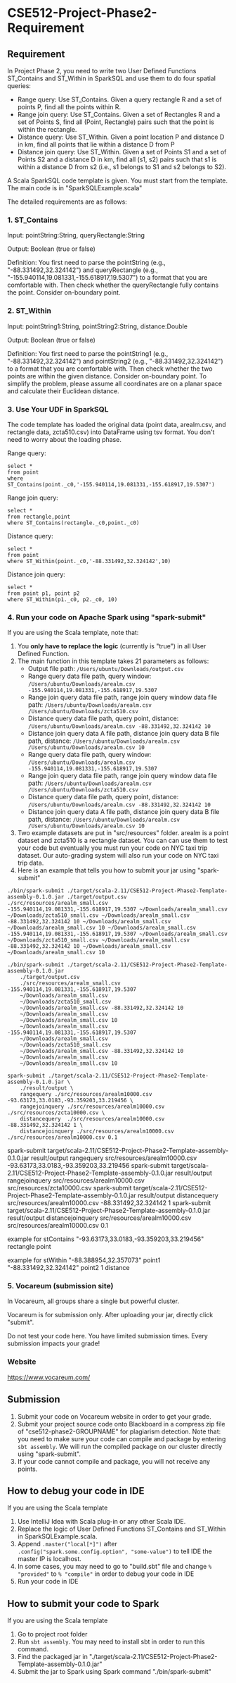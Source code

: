 
# CSE512-Project-Phase2-Requirement

## Requirement

In Project Phase 2, you need to write two User Defined Functions ST\_Contains and ST\_Within in SparkSQL and use them to do four spatial queries:

* Range query: Use ST_Contains. Given a query rectangle R and a set of points P, find all the points within R.
* Range join query: Use ST_Contains. Given a set of Rectangles R and a set of Points S, find all (Point, Rectangle) pairs such that the point is within the rectangle.
* Distance query: Use ST_Within. Given a point location P and distance D in km, find all points that lie within a distance D from P
* Distance join query: Use ST_Within. Given a set of Points S1 and a set of Points S2 and a distance D in km, find all (s1, s2) pairs such that s1 is within a distance D from s2 (i.e., s1 belongs to S1 and s2 belongs to S2).


A Scala SparkSQL code template is given. You must start from the template. The main code is in "SparkSQLExample.scala"


The detailed requirements are as follows:

### 1. ST_Contains

Input: pointString:String, queryRectangle:String

Output: Boolean (true or false)

Definition: You first need to parse the pointString (e.g., "-88.331492,32.324142") and queryRectangle (e.g., "-155.940114,19.081331,-155.618917,19.5307") to a format that you are comfortable with. Then check whether the queryRectangle fully contains the point. Consider on-boundary point.

### 2. ST_Within

Input: pointString1:String, pointString2:String, distance:Double

Output: Boolean (true or false)

Definition: You first need to parse the pointString1 (e.g., "-88.331492,32.324142") and pointString2 (e.g., "-88.331492,32.324142") to a format that you are comfortable with. Then check whether the two points are within the given distance. Consider on-boundary point. To simplify the problem, please assume all coordinates are on a planar space and calculate their Euclidean distance.

### 3. Use Your UDF in SparkSQL

The code template has loaded the original data (point data, arealm.csv, and rectangle data, zcta510.csv) into DataFrame using tsv format. You don't need to worry about the loading phase.

Range query:
```
select * 
from point 
where ST_Contains(point._c0,'-155.940114,19.081331,-155.618917,19.5307')
```

Range join query:
```
select * 
from rectangle,point 
where ST_Contains(rectangle._c0,point._c0)
```

Distance query:
```
select * 
from point 
where ST_Within(point._c0,'-88.331492,32.324142',10)
```

Distance join query:
```
select * 
from point p1, point p2 
where ST_Within(p1._c0, p2._c0, 10)
```

### 4. Run your code on Apache Spark using "spark-submit"

If you are using the Scala template, note that:

1. You **only have to replace the logic** (currently is "true") in all User Defined Function.
2. The main function in this template takes 21 parameters as follows:
	* Output file path: ```/Users/ubuntu/Downloads/output.csv```
	* Range query data file path, query window: ```/Users/ubuntu/Downloads/arealm.csv -155.940114,19.081331,-155.618917,19.5307```
	* Range join query data file path, range join query window data file path: ```/Users/ubuntu/Downloads/arealm.csv /Users/ubuntu/Downloads/zcta510.csv```
	* Distance query data file path, query point, distance: ```/Users/ubuntu/Downloads/arealm.csv -88.331492,32.324142 10```
	* Distance join query data A file path, distance join query data B file path, distance: ```/Users/ubuntu/Downloads/arealm.csv /Users/ubuntu/Downloads/arealm.csv 10```
	* Range query data file path, query window: ```/Users/ubuntu/Downloads/arealm.csv -155.940114,19.081331,-155.618917,19.5307```
	* Range join query data file path, range join query window data file path: ```/Users/ubuntu/Downloads/arealm.csv /Users/ubuntu/Downloads/zcta510.csv```
	* Distance query data file path, query point, distance: ```/Users/ubuntu/Downloads/arealm.csv -88.331492,32.324142 10```
	* Distance join query data A file path, distance join query data B file path, distance: ```/Users/ubuntu/Downloads/arealm.csv /Users/ubuntu/Downloads/arealm.csv 10```
3. Two example datasets are put in "src/resources" folder. arealm is a point dataset and zcta510 is a rectangle dataset. You can can use them to test your code but eventually you must run your code on NYC taxi trip dataset. Our auto-grading system will also run your code on NYC taxi trip data.
4. Here is an example that tells you how to submit your jar using "spark-submit"
```
./bin/spark-submit ./target/scala-2.11/CSE512-Project-Phase2-Template-assembly-0.1.0.jar ./target/output.csv ./src/resources/arealm_small.csv -155.940114,19.081331,-155.618917,19.5307 ~/Downloads/arealm_small.csv ~/Downloads/zcta510_small.csv ~/Downloads/arealm_small.csv -88.331492,32.324142 10 ~/Downloads/arealm_small.csv ~/Downloads/arealm_small.csv 10 ~/Downloads/arealm_small.csv -155.940114,19.081331,-155.618917,19.5307 ~/Downloads/arealm_small.csv ~/Downloads/zcta510_small.csv ~/Downloads/arealm_small.csv -88.331492,32.324142 10 ~/Downloads/arealm_small.csv ~/Downloads/arealm_small.csv 10
```

```
./bin/spark-submit ./target/scala-2.11/CSE512-Project-Phase2-Template-assembly-0.1.0.jar 
	./target/output.csv 
	./src/resources/arealm_small.csv -155.940114,19.081331,-155.618917,19.5307 
	~/Downloads/arealm_small.csv 
	~/Downloads/zcta510_small.csv 
	~/Downloads/arealm_small.csv -88.331492,32.324142 10 
	~/Downloads/arealm_small.csv 
	~/Downloads/arealm_small.csv 10 
	~/Downloads/arealm_small.csv -155.940114,19.081331,-155.618917,19.5307 
	~/Downloads/arealm_small.csv 
	~/Downloads/zcta510_small.csv 
	~/Downloads/arealm_small.csv -88.331492,32.324142 10 
	~/Downloads/arealm_small.csv 
	~/Downloads/arealm_small.csv 10
```

```
spark-submit ./target/scala-2.11/CSE512-Project-Phase2-Template-assembly-0.1.0.jar \
	./result/output \
	rangequery ./src/resources/arealm10000.csv -93.63173,33.0183,-93.359203,33.219456 \
	rangejoinquery ./src/resources/arealm10000.csv ./src/resources/zcta10000.csv \
	distancequery  ./src/resources/arealm10000.csv -88.331492,32.324142 1 \
	distancejoinquery ./src/resources/arealm10000.csv ./src/resources/arealm10000.csv 0.1
```

spark-submit target/scala-2.11/CSE512-Project-Phase2-Template-assembly-0.1.0.jar result/output rangequery src/resources/arealm10000.csv -93.63173,33.0183,-93.359203,33.219456
spark-submit target/scala-2.11/CSE512-Project-Phase2-Template-assembly-0.1.0.jar result/output rangejoinquery src/resources/arealm10000.csv src/resources/zcta10000.csv
spark-submit target/scala-2.11/CSE512-Project-Phase2-Template-assembly-0.1.0.jar result/output distancequery src/resources/arealm10000.csv -88.331492,32.324142 1
spark-submit target/scala-2.11/CSE512-Project-Phase2-Template-assembly-0.1.0.jar result/output distancejoinquery src/resources/arealm10000.csv src/resources/arealm10000.csv 0.1

example for stContains
"-93.63173,33.0183,-93.359203,33.219456" rectangle
 point

example for stWithin
"-88.388954,32.357073" point1
"-88.331492,32.324142" point2 
1 distance

### 5. Vocareum (submission site)

In Vocareum, all groups share a single but powerful cluster.

Vocareum is for submission only. After uploading your jar, directly click "submit".

Do not test your code here. You have limited submission times. Every submission impacts your grade! 

### Website

https://www.vocareum.com/

## Submission

1. Submit your code on Vocareum website in order to get your grade.
2. Submit your project source code onto Blackboard in a compress zip file of "cse512-phase2-GROUPNAME" for plagiarism detection. Note that: you need to make sure your code can compile and package by entering ```sbt assembly```. We will run the compiled package on our cluster directly using "spark-submit".
3. If your code cannot compile and package, you will not receive any points.

## How to debug your code in IDE

If you are using the Scala template

1. Use IntelliJ Idea with Scala plug-in or any other Scala IDE.
2. Replace the logic of User Defined Functions ST\_Contains and ST\_Within in SparkSQLExample.scala.
3. Append ```.master("local[*]")``` after ```.config("spark.some.config.option", "some-value")``` to tell IDE the master IP is localhost.
3. In some cases, you may need to go to "build.sbt" file and change ```% "provided"``` to ```% "compile"``` in order to debug your code in IDE
4. Run your code in IDE

## How to submit your code to Spark
If you are using the Scala template

1. Go to project root folder
2. Run ```sbt assembly```. You may need to install sbt in order to run this command.
3. Find the packaged jar in "./target/scala-2.11/CSE512-Project-Phase2-Template-assembly-0.1.0.jar"
4. Submit the jar to Spark using Spark command "./bin/spark-submit"
